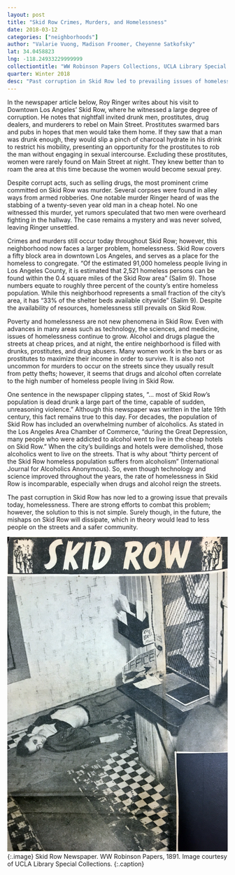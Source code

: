 ```yaml
---
layout: post
title: "Skid Row Crimes, Murders, and Homelessness"
date: 2018-03-12
categories: ["neighborhoods"]
author: "Valarie Vuong, Madison Froomer, Cheyenne Satkofsky"
lat: 34.0458823
lng: -118.24933229999999
collectiontitle: "WW Robinson Papers Collections, UCLA Library Special Collections"
quarter: Winter 2018
desc: "Past corruption in Skid Row led to prevailing issues of homelessness that the area faces today. Drugs and alcohol play a prominent role and can contribute to this issue. This article raises awareness about the corruption and murder on Main Street."
---
```

In the newspaper article below, Roy Ringer writes about his visit to Downtown Los Angeles’ Skid Row, where he witnessed a large degree of corruption. He notes that nightfall invited drunk men, prostitutes, drug dealers, and murderers to rebel on Main Street. Prostitutes swarmed bars and pubs in hopes that men would take them home. If they saw that a man was drunk enough, they would slip a pinch of charcoal hydrate in his drink to restrict his mobility, presenting an opportunity for the prostitutes to rob the man without engaging in sexual intercourse. Excluding these prostitutes, women were rarely found on Main Street at night. They knew better than to roam the area at this time because the women would become sexual prey. 

 Despite corrupt acts, such as selling drugs, the most prominent crime committed on Skid Row was murder. Several corpses were found in alley ways from armed robberies. One notable murder Ringer heard of was the stabbing of a twenty-seven year old man in a cheap hotel. No one witnessed this murder, yet rumors speculated that two men were overheard fighting in the hallway. The case remains a mystery and was never solved, leaving Ringer unsettled. 
 
Crimes and murders still occur today throughout Skid Row; however, this neighborhood now faces a larger problem, homelessness. Skid Row covers a fifty block area in downtown Los Angeles, and serves as a place for the homeless to congregate. “Of the estimated 91,000 homeless people living in Los Angeles County, it is estimated that 2,521 homeless persons can be found within the 0.4 square miles of the Skid Row area” (Salim 9). Those numbers equate to roughly three percent of the county’s entire homeless population. While this neighborhood represents a small fraction of the city’s area, it has “33% of the shelter beds available citywide” (Salim 9). Despite the availability of resources, homelessness still prevails on Skid Row.

Poverty and homelessness are not new phenomena in Skid Row. Even with advances in many areas such as technology, the sciences, and medicine, issues of homelessness continue to grow. Alcohol and drugs plague the streets at cheap prices, and at night, the entire neighborhood is filled with drunks, prostitutes, and drug abusers. Many women work in the bars or as prostitutes to maximize their income in order to survive. It is also not uncommon for murders to occur on the streets since they usually result from petty thefts; however, it seems that drugs and alcohol often correlate to the high number of homeless people living in Skid Row. 

One sentence in the newspaper clipping states, “... most of Skid Row’s population is dead drunk a large part of the time, capable of sudden, unreasoning violence.” Although this newspaper was written in the late 19th century, this fact remains true to this day. For decades, the population of Skid Row has included an overwhelming number of alcoholics. As stated in the Los Angeles Area Chamber of Commerce, “during the Great Depression, many people who were addicted to alcohol went to live in the cheap hotels on Skid Row.” When the city’s buildings and hotels were demolished, those alcoholics went to live on the streets. That is why about “thirty percent of the Skid Row homeless population suffers from alcoholism” (International Journal for Alcoholics Anonymous). So, even though technology and science improved throughout the years, the rate of homelessness in Skid Row is incomparable, especially when drugs and alcohol reign the streets. 

The past corruption in Skid Row has now led to a growing issue that prevails today, homelessness. There are strong efforts to combat this problem; however, the solution to this is not simple. Surely though, in the future, the mishaps on Skid Row will dissipate, which in theory would lead to less people on the streets and a safer community. 

![Close up image of a murder scene](images/skidrowmurder1.jpg)
   {:.image}
Skid Row Newspaper. WW Robinson Papers, 1891. Image courtesy of UCLA Library Special Collections.
   {:.caption}




